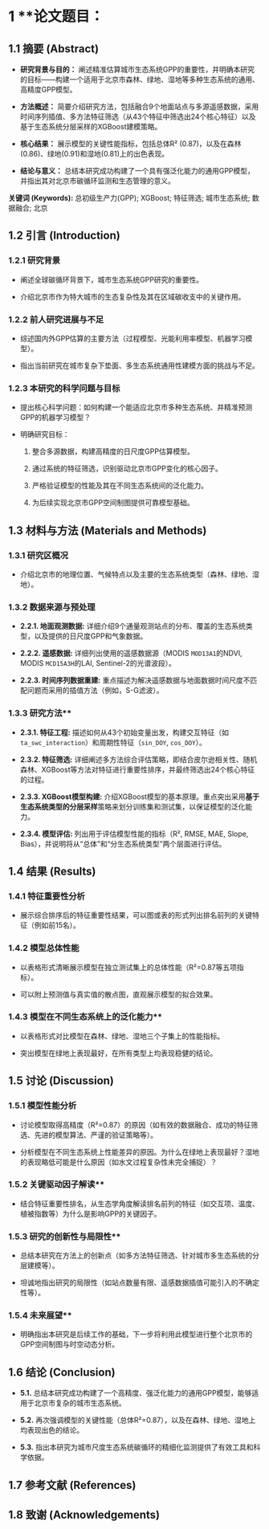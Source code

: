# 1 **论文题目：

## 1.1 **摘要 (Abstract)**

- **研究背景与目的：** 阐述精准估算城市生态系统GPP的重要性，并明确本研究的目标——构建一个适用于北京市森林、绿地、湿地等多种生态系统的通用、高精度GPP模型。
    
- **方法概述：** 简要介绍研究方法，包括融合9个地面站点与多源遥感数据，采用时间序列插值、多方法特征筛选（从43个特征中筛选出24个核心特征）以及基于生态系统分层采样的XGBoost建模策略。
    
- **核心结果：** 展示模型的关键性能指标，包括总体R² (0.87)，以及在森林(0.86)、绿地(0.91)和湿地(0.81)上的出色表现。
    
- **结论与意义：** 总结本研究成功构建了一个具有强泛化能力的通用GPP模型，并指出其对北京市碳循环监测和生态管理的意义。
    

**关键词 (Keywords):** 总初级生产力(GPP); XGBoost; 特征筛选; 城市生态系统; 数据融合; 北京

## 1.2 引言 (Introduction)

### 1.2.1 **研究背景**

- 阐述全球碳循环背景下，城市生态系统GPP研究的重要性。
    
- 介绍北京市作为特大城市的生态复杂性及其在区域碳收支中的关键作用。
    

### 1.2.2 **前人研究进展与不足**

- 综述国内外GPP估算的主要方法（过程模型、光能利用率模型、机器学习模型）。
    
- 指出当前研究在城市复杂下垫面、多生态系统通用性建模方面的挑战与不足。
    

### 1.2.3 本研究的科学问题与目标

- 提出核心科学问题：如何构建一个能适应北京市多种生态系统、并精准预测GPP的机器学习模型？
    
- 明确研究目标：
    
    1. 整合多源数据，构建高精度的日尺度GPP估算模型。
        
    2. 通过系统的特征筛选，识别驱动北京市GPP变化的核心因子。
        
    3. 严格验证模型的性能及其在不同生态系统间的泛化能力。
        
    4. 为后续实现北京市GPP空间制图提供可靠模型基础。
        

## 1.3 **材料与方法 (Materials and Methods)**

### 1.3.1 **研究区概况**

- 介绍北京市的地理位置、气候特点以及主要的生态系统类型（森林、绿地、湿地）。
    

### 1.3.2 **数据来源与预处理**

- **2.2.1. 地面观测数据:** 详细介绍9个通量观测站点的分布、覆盖的生态系统类型，以及提供的日尺度GPP和气象数据。
    
- **2.2.2. 遥感数据:** 详细列出使用的遥感数据源（MODIS `MOD13A1`的NDVI, MODIS `MCD15A3H`的LAI, Sentinel-2的光谱波段）。
    
- **2.2.3. 时间序列数据重建:** 重点描述为解决遥感数据与地面数据时间尺度不匹配问题而采用的插值方法（例如，S-G滤波）。
    

### 1.3.3 研究方法**

- **2.3.1. 特征工程:** 描述如何从43个初始变量出发，构建交互特征（如`ta_swc_interaction`）和周期性特征（`sin_DOY`, `cos_DOY`）。
    
- **2.3.2. 特征筛选:** 详细阐述多方法综合评估策略，即结合皮尔逊相关性、随机森林、XGBoost等方法对特征进行重要性排序，并最终筛选出24个核心特征的过程。
    
- **2.3.3. XGBoost模型构建:** 介绍XGBoost模型的基本原理。重点突出采用**基于生态系统类型的分层采样**策略来划分训练集和测试集，以保证模型的泛化能力。
    
- **2.3.4. 模型评估:** 列出用于评估模型性能的指标（R², RMSE, MAE, Slope, Bias），并说明将从“总体”和“分生态系统类型”两个层面进行评估。
    

## 1.4 **结果 (Results)**

### 1.4.1 **特征重要性分析**

- 展示综合排序后的特征重要性结果，可以图或表的形式列出排名前列的关键特征（例如前15名）。
    

### 1.4.2 **模型总体性能**

- 以表格形式清晰展示模型在独立测试集上的总体性能（R²=0.87等五项指标）。
    
- 可以附上预测值与真实值的散点图，直观展示模型的拟合效果。
    

### 1.4.3 模型在不同生态系统上的泛化能力**

- 以表格形式对比模型在森林、绿地、湿地三个子集上的性能指标。
    
- 突出模型在绿地上表现最好，在所有类型上均表现稳健的结论。
    

## 1.5 **讨论 (Discussion)**

### 1.5.1 **模型性能分析**

- 讨论模型取得高精度（R²=0.87）的原因（如有效的数据融合、成功的特征筛选、先进的模型算法、严谨的验证策略等）。
    
- 分析模型在不同生态系统上性能差异的原因。为什么在绿地上表现最好？湿地的表现略低可能是什么原因（如水文过程复杂性未完全捕捉）？
    

### 1.5.2 关键驱动因子解读**

- 结合特征重要性排名，从生态学角度解读排名前列的特征（如交互项、温度、植被指数等）为什么是影响GPP的关键因子。
    

### 1.5.3 研究的创新性与局限性**

- 总结本研究在方法上的创新点（如多方法特征筛选、针对城市多生态系统的分层建模等）。
    
- 坦诚地指出研究的局限性（如站点数量有限、遥感数据插值可能引入的不确定性等）。
    

### 1.5.4 未来展望**

- 明确指出本研究是后续工作的基础，下一步将利用此模型进行整个北京市的GPP空间制图与时空动态分析。
    

## 1.6 结论 (Conclusion)

- **5.1.** 总结本研究成功构建了一个高精度、强泛化能力的通用GPP模型，能够适用于北京市复杂的城市生态系统。
    
- **5.2.** 再次强调模型的关键性能（总体R²=0.87），以及在森林、绿地、湿地上均表现出色的结论。
    
- **5.3.** 指出本研究为城市尺度生态系统碳循环的精细化监测提供了有效工具和科学依据。
    

## 1.7 **参考文献 (References)**

## 1.8 **致谢 (Acknowledgements)**